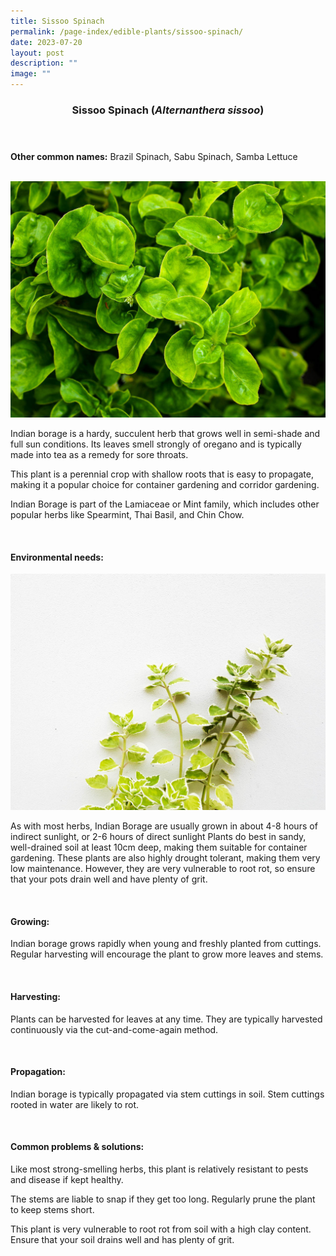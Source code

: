 ```yaml
---
title: Sissoo Spinach
permalink: /page-index/edible-plants/sissoo-spinach/
date: 2023-07-20
layout: post
description: ""
image: ""
---
```

<header>
	<h3>Sissoo Spinach (<em>Alternanthera sissoo</em>)</h3>
</header>
	
<section>
	<p><strong>Other common names:</strong> Brazil Spinach, Sabu Spinach, Samba Lettuce</p>
	<br>
</section>

<section>
	<img title="Photo by Jacqueline Chua." src="/images/Plants/SissooSpinach_JacChua.jpg">
	
<p>Indian borage is a hardy, succulent herb that grows well in semi-shade and full sun conditions. Its leaves smell strongly of oregano and is typically made into tea as a remedy for sore throats. </p>
<p>This plant is a perennial crop with shallow roots that is easy to propagate, making it a popular choice for container gardening and corridor gardening. </p>
<p>Indian Borage is part of the Lamiaceae or Mint family, which includes other popular herbs like Spearmint, Thai Basil, and Chin Chow.</p>       
	<br>
</section>

<section>
	<h4>Environmental needs:</h4>

<img title="Photo by Jacqueline Chua" src="/images/Plants/IndianBorage_JacChua%20(2).jpg">
	<p>As with most herbs, Indian Borage are usually grown in about 4-8 hours of indirect sunlight, or 2-6 hours of direct sunlight Plants do best in sandy, well-drained soil at least 10cm deep, making them suitable for container gardening. These plants are also highly drought tolerant, making them very low maintenance. However, they are very vulnerable to root rot, so ensure that your pots drain well and have plenty of grit. </p>
	<br>
	</section>

<section>
	<h4>Growing:</h4>
	<p>Indian borage grows rapidly when young and freshly planted from cuttings. Regular harvesting will encourage the plant to grow more leaves and stems.</p>
<br>
</section>

<section>
	<h4>Harvesting:</h4>
<p>Plants can be harvested for leaves at any time. They are typically harvested continuously via the cut-and-come-again method. </p>
	<br>
</section>

<section>
	<h4>Propagation:</h4>
	<p>Indian borage is typically propagated via stem cuttings in soil. Stem cuttings rooted in water are likely to rot.</p>
	<br>
</section>

<section>
	<h4>Common problems &amp; solutions:</h4>
<p>Like most strong-smelling herbs, this plant is relatively resistant to pests and disease if kept healthy.</p>
<p>The stems are liable to snap if they get too long. Regularly prune the plant to keep stems short. </p>
<p>This plant is very vulnerable to root rot from soil with a high clay content. Ensure that your soil drains well and has plenty of grit. </p>
<br>
</section>